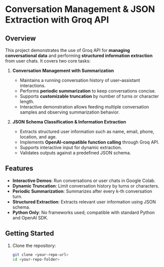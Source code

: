 
# Conversation Management & JSON Extraction with Groq API

## Overview
This project demonstrates the use of Groq API for **managing conversational data** and performing **structured information extraction** from user chats. It covers two core tasks:

1. **Conversation Management with Summarization**  
   - Maintains a running conversation history of user–assistant interactions.  
   - Performs **periodic summarization** to keep conversations concise.  
   - Supports **customizable truncation** by number of turns or character length.  
   - Interactive demonstration allows feeding multiple conversation samples and observing summarization behavior.

2. **JSON Schema Classification & Information Extraction**  
   - Extracts structured user information such as name, email, phone, location, and age.  
   - Implements **OpenAI-compatible function calling** through Groq API.  
   - Supports interactive input for dynamic extraction.  
   - Validates outputs against a predefined JSON schema.

## Features
- **Interactive Demos**: Run conversations or user chats in Google Colab.  
- **Dynamic Truncation**: Limit conversation history by turns or characters.  
- **Periodic Summarization**: Summarizes after every k-th conversation turn.  
- **Structured Extraction**: Extracts relevant user information using JSON schema.  
- **Python Only**: No frameworks used; compatible with standard Python and OpenAI SDK.

## Getting Started
1. Clone the repository:  
   ```bash
   git clone <your-repo-url>
   cd <your-repo-folder>

